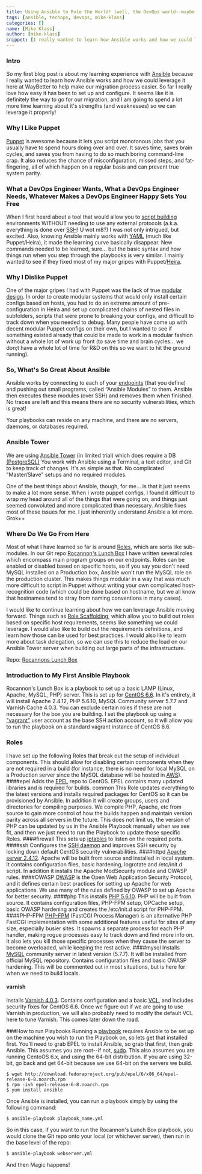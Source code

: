 ```yaml
---
title: Using Ansible to Rule the World! (well, the DevOps world--maybe, I guess)
tags: [ansible, techops, devops, mike-klass]
categories: []
name: [Mike Klass]
author: [mike-klass]
snippet: [I really wanted to learn how Ansible works and how we could leverage it here at WayBetter to help make our migration process easier.]
---
```


### Intro
So my first blog post is about my learning experience with [Ansible](https://en.wiktionary.org/wiki/ansible) because I really wanted to learn how Ansible works and how we could leverage it here at WayBetter to help make our migration process easier. So far I really love how easy it has been to set up and configure. It seems like it is definitely the way to go for our migration, and I am going to spend a lot more time learning about it's strengths (and weaknesses) so we can leverage it properly!

### Why I Like Puppet
[Puppet](https://puppetlabs.com/puppet/what-is-puppet) is awesome because it lets you script monotonous jobs that you usually have to spend hours doing over and over. It saves time, saves brain cycles, and saves you from having to do so much boring command-line crap. It also reduces the chance of misconfiguration, missed steps, and fat-fingering, all of which happen on a regular basis and can prevent true system parity.

### What a DevOps Engineer Wants, What a DevOps Engineer Needs, Whatever Makes a DevOps Engineer Happy Sets You Free
When I first heard about a tool that would allow you to [script building](https://en.wikipedia.org/wiki/Build_automation) environments WITHOUT needing to use any external protocols (a.k.a. everything is done over [SSH](http://searchsecurity.techtarget.com/definition/Secure-Shell)! U wot m8?) I was not only intrigued, but excited. Also, knowing Ansible mainly works with [YAML](https://en.wikipedia.org/wiki/YAML) (much like Puppet/Heira), it made the learning curve basically disappear. New commands needed to be learned, sure... but the basic syntax and how things run when you step through the playbooks is very similar. I mainly wanted to see if they fixed most of my major gripes with Puppet/[Heira](http://docs.puppetlabs.com/hiera/1/).

### Why I Dislike Puppet
One of the major gripes I had with Puppet was the lack of true [modular design](https://en.wikipedia.org/wiki/Modular_programming). In order to create modular systems that would only install certain configs based on hosts, you had to do an extreme amount of pre-configuration in Heira and set up complicated chains of nested files in subfolders, scripts that were prone to breaking your configs, and difficult to track down when you needed to debug. Many people have come up with decent modular Puppet configs on their own, but I wanted to see if something existed already that could be made to work in a modular fashion without a whole lot of work up front (to save time and brain cycles... we don;t have a whole lot of time for R&D on this so we want to hit the ground running).

### So, What's So Great About Ansible
Ansible works by connecting to each of your [endpoints](https://github.com/Mach-II/Mach-II-Framework/wiki/Introduction-to-REST-Endpoints) (that you define) and pushing out small programs, called “Ansible Modules” to them. Ansible then executes these modules (over SSH) and removes them when finished. No traces are left and this means there are no security vulnerabilities, which is great!

Your playbooks can reside on any machine, and there are no servers, daemons, or databases required.

### Ansible Tower
We are using [Ansible Tower](http://www.ansible.com/tower) (in limited trial) which does require a DB [(PostgreSQL)](http://www.postgresql.org/)
You work with Ansible using a Terminal, a text editor, and Git to keep track of changes. It's as simple as that. No complicated "Master/Slave" setups and no required modules.

One of the best things about Ansible, though, for me... is that it just seems to make a lot more sense. When I wrote puppet configs, I found it difficult to wrap my head around all of the things that were going on, and things just seemed convoluted and more complicated than necessary. Ansible fixes most of these issues for me. I just inherently understand Ansible a lot more. Grok++

### Where Do We Go From Here
Most of what I have learned so far is around [Roles](http://random-notes-chris.blogspot.com/2014/02/git-submodules-for-ansible-roles.html), which are sorta like sub-modules. In our Git repo [Rocannon's Lunch Box](https://github.com/waybetterdev/rocannons-lunch-box) I have written several roles which encompass main program groups on our endpoints. Roles can be enabled or disabled based on specific hosts, so if you say you don't need MySQL installed on a Production box, Ansible won't run the MySQL role on the production cluster. This makes things modular in a way that was much more difficult to script in Puppet without writing your own complicated host-recognition code (which could be done based on hostname, but we all know that hostnames tend to stray from naming conventions in many cases).

I would like to continue learning about how we can leverage Ansible moving forward. Things such as [Role Scaffolding](http://probablyfine.co.uk/2014/03/27/how-to-write-an-ansible-role-for-ansible-galaxy/), which allow you to build out roles based on specific host requirements, seems like something we could leverage. I would also like to build out the requirements definitions, and learn how those can be used for best practices. I would also like to learn more about task delegation, so we can use this to reduce the load on our Ansible Tower server when building out large parts of the infrastructure.

Repo: [Rocannons Lunch Box](https://github.com/waybetterdev/rocannons-lunch-box)

### Introduction to My First Ansible Playbook
Rocannon's Lunch Box is a playbook to set up a basic LAMP (Linux, Apache, MySQL, PHP) server. This is set up for [CentOS 6.6](https://en.wikipedia.org/wiki/CentOS).
In it's entirety, it will install Apache 2.4.12, PHP 5.6.10, MySQL Community server 5.7.7 and Varnish Cache 4.0.3.
You can exclude certain roles if these are not necessary for the box you are building.
I set the playbook up using a ["vagrant"](https://en.wikipedia.org/wiki/Vagrant_(software)) user account as the base SSH action account, so it will allow you to run the playbook on a standard vagrant instance of CentOS 6.6.

### Roles
I have set up the following Roles that break out the setup of individual components. This should allow for disabling certain components when they are not required in a build (for instance, there is no need for local MySQL on a Production server since the MySQL database will be hosted in [AWS](https://aws.amazon.com/)).
####epel
Adds the [EPEL](https://fedoraproject.org/wiki/EPEL/FAQ#What_is_EPEL.3F) repo to CentOS. EPEL contains many updated libraries and is required for builds.
common
This Role updates everything to the latest versions and installs required packages for CentOS so it can be provisioned by Ansible. In addition it will create groups, users and directories for compiling purposes. We compile PHP, Apache, etc from source to gain more control of how the builds happen and maintain version parity across all servers in the future. This does not limit us, the version of PHP can be updated by us in the Ansible Playbook manually when we see fit, and then we just need to run the Playbook to update those specific Roles.
####firewall
This sets up [iptables](https://en.wikipedia.org/wiki/Iptables) to listen on the required ports.
####ssh
Configures  the [SSH daemon](http://linux.die.net/man/8/sshd) and improves SSH security by locking down default CentOS security vulnerabilities. 
####httpd
[Apache server 2.4.12](http://httpd.apache.org/). Apache will be built from source and installed in local system. It contains configuration files, basic hardening, logrotate and /etc/init.d script. In addition it installs the Apache ModSecurity module and OWASP rules.
####OWASP
[OWASP](https://en.wikipedia.org/wiki/OWASP) is the Open Web Application Security Protocol, and it defines certain best practices for setting up Apache for web applications. We use many of the rules defined by OWASP to set up Apache for better security.
####php
This installs [PHP 5.6.10](http://php.net/manual/en/intro-whatis.php). PHP will be built from source. It contains configuration files, PHP-FPM setup, OPCache setup, basic OWASP hardening and creates the /etc/init.d script for PHP-FPM.
####PHP-FPM
[PHP-FPM](http://php-fpm.org/) (FastCGI Process Manager) is an alternative PHP FastCGI implementation with some additional features useful for sites of any size, especially busier sites. It spawns a separate process for each PHP handler, making rogue processes easy to track down and find more info on. It also lets you kill those specific processes when they cause the server to become overloaded, while keeping the rest active.
####mysql
Installs [MySQL](https://en.wikipedia.org/wiki/MySQL) community server in latest version (5.7.7). It will be installed from official MySQL repository. Contains configuration files and basic OWASP hardening. This will be commented out in most situations, but is here for when we need to build locals.
#### varnish
Installs [Varnish 4.0.3](https://www.varnish-cache.org/docs/4.0/tutorial/introduction.html). Contains configuration and a basic [VCL](https://www.varnish-cache.org/trac/wiki/VCL), and includes security fixes for CentOS 6.6. Once we figure out if we are going to use Varnish in production, we will also probably need to modify the default VCL here to tune Varnish. This comes later down the road.

###How to run Playbooks
Running a [playbook](http://docs.ansible.com/ansible/playbooks.html) requires Ansible to be set up on the machine you wish to run the Playbook on, so lets get that installed first. You'll need to grab EPEL to install Ansible, so grab that first, then grab Ansible. This assumes you are root--if not, [sudo](https://en.wikipedia.org/wiki/Sudo). This also assumes you are running CentoOS 6.x, and using the 64-bit distribution. If you are using 32-bit, go back and get 64-bit because we use 64-bit on the servers we build.

	$ wget http://download.fedoraproject.org/pub/epel/6/x86_64/epel-release-6-8.noarch.rpm
	$ rpm -ivh epel-release-6-8.noarch.rpm
	$ yum install ansible

Once Ansible is installed, you can run a playbook simply by using the following command:

	$ ansible-playbook playbook_name.yml

So in this case, if you want to run the Rocannon's Lunch Box playbook, you would clone the Git repo onto your local (or whichever server), then run in the base level of the repo:

	$ ansible-playbook webserver.yml

And then Magic happens!